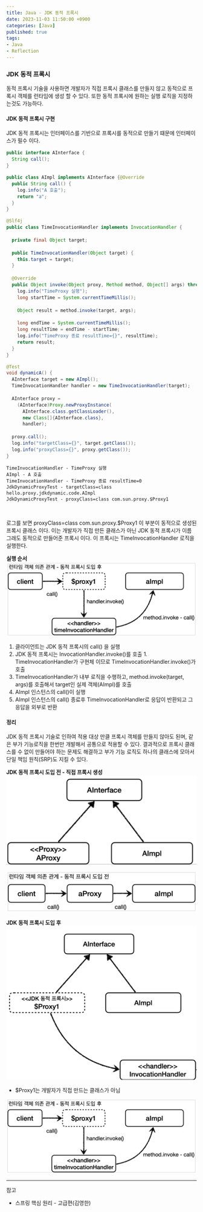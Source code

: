 ```yaml
---
title: Java - JDK 동적 프록시
date: 2023-11-03 11:50:00 +0900
categories: [Java]
published: true
tags:
- Java
- Reflection
---
```


### JDK 동적 프록시
동적 프록시 기술을 사용하면 개발자가 직접 프록시 클래스를 만들지 않고 동적으로 프록시 객체를 런타임에 생성 할 수 있다.
또한 동적 프록시에 원하는 실행 로직을 지정하는것도 가능하다.

#### JDK 동적 프록시 구현
JDK 동적 프록시는 인터페이스를 기반으로 프록시를 동적으로 만들기 떄문에 인터페이스가 필수 이다.

```java
public interface AInterface {
  String call();
}
```
```java
public class AImpl implements AInterface {@Override
  public String call() {
    log.info("A 호출");
    return "a";
  }
}
```
```java
@Slf4j
public class TimeInvocationHandler implements InvocationHandler {
  
  private final Object target;

  public TimeInvocationHandler(Object target) {
    this.target = target;
  }

  @Override
  public Object invoke(Object proxy, Method method, Object[] args) throws Throwable {
    log.info("TimeProxy 실행");
    long startTime = System.currentTimeMillis();

    Object result = method.invoke(target, args);
    
    long endTime = System.currentTimeMillis();
    long resultTime = endTime - startTime;
    log.info("TimeProxy 종료 resultTime={}", resultTime);
    return result;
  }
}
```
```java
@Test
void dynamicA() {
  AInterface target = new AImpl();
  TimeInvocationHandler handler = new TimeInvocationHandler(target);

  AInterface proxy =
    (AInterface)Proxy.newProxyInstance(
      AInterface.class.getClassLoader(),
      new Class[]{AInterface.class},
      handler);

  proxy.call();
  log.info("targetClass={}", target.getClass());
  log.info("proxyClass={}", proxy.getClass());
}
```
```log
TimeInvocationHandler - TimeProxy 실행
AImpl - A 호출
TimeInvocationHandler - TimeProxy 종료 resultTime=0
JdkDynamicProxyTest - targetClass=class hello.proxy.jdkdynamic.code.AImpl
JdkDynamicProxyTest - proxyClass=class com.sun.proxy.$Proxy1
```

<br>

로그를 보면 proxyClass=class com.sun.proxy.$Proxy1 이 부분이 동적으로 생성된 프록시 클래스 이다.
이는 개발자가 직접 만든 클래스가 아닌 JDK 동적 프록시가 이름 그래도 동적으로 만들어준 프록시 이다.
이 프록시는 TimeInvocationHandler 로직을 실행한다.

**실행 순서**
![Alt text](/assets/posts/img/java/java_04_01.png)
  1. 클라이언트는 JDK 동적 프록시의  call() 을 실행
  2. JDK 동적 프록시는 InvocationHandler.invoke()를 호출
    1. TimeInvocationHandler가 구현체 이므로 TimeInvocationHandler.invoke()가 호출
  3.  TimeInvocationHandler가 내부 로직을 수행하고, method.invoke(target, args)를 호출해서 target인 실제 객체(AImpl)를 호출
  4.  AImpl 인스턴스의 call()이 실행
  5.  AImpl 인스턴스의 call() 종료후 TimeInvocationHandler로 응답이 반환되고 그 응답을 외부로 반환

#### 정리
JDK 동적 프록시 기술로 인하여 적용 대상 만클 프록시 객체를 만들지 않아도 된며, 같은 부가 기능로직을 한번만 개발해서 공통으로 적용할 수 있다.
결과적으로 프록시 클래스를 수 없이 만들어야 하는 문제도 해결하고 부가 기능 로직도 하나의 클래스에 모아서 단일 책임 원칙(SRP)도 지킬 수 있다.

**JDK 동적 프록시 도입 전 - 직접 프록시 생성**
![Alt text](/assets/posts/img/java/java_04_02.png)

![Alt text](/assets/posts/img/java/java_04_04.png)

**JDK 동적 프록시 도입 후**
![Alt text](/assets/posts/img/java/java_04_03.png)
  - $Proxy1는 개발자가 직접 만드는 클래스가 아님

![Alt text](/assets/posts/img/java/java_04_05.png)

---
참고
 - 스프링 핵심 원리 - 고급편(김영한)
